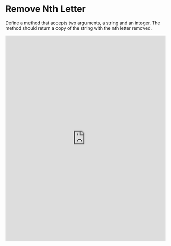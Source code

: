 # Remove Nth Letter

Define a method that accepts two arguments, a string and an integer. The method should return a copy of the string with the nth letter removed.

<iframe frameborder="0" width="100%" height="650" src="https://repl.it/GdYF/15?lite=true"></iframe>
